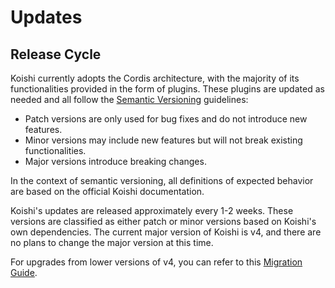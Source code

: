 # Updates

## Release Cycle

Koishi currently adopts the Cordis architecture, with the majority of its functionalities provided in the form of plugins. These plugins are updated as needed and all follow the [Semantic Versioning](https://semver.org/lang/zh-CN/) guidelines:

- Patch versions are only used for bug fixes and do not introduce new features.
- Minor versions may include new features but will not break existing functionalities.
- Major versions introduce breaking changes.

In the context of semantic versioning, all definitions of expected behavior are based on the official Koishi documentation.

Koishi's updates are released approximately every 1-2 weeks. These versions are classified as either patch or minor versions based on Koishi's own dependencies. The current major version of Koishi is v4, and there are no plans to change the major version at this time.

For upgrades from lower versions of v4, you can refer to this [Migration Guide](./upgrade.md).
